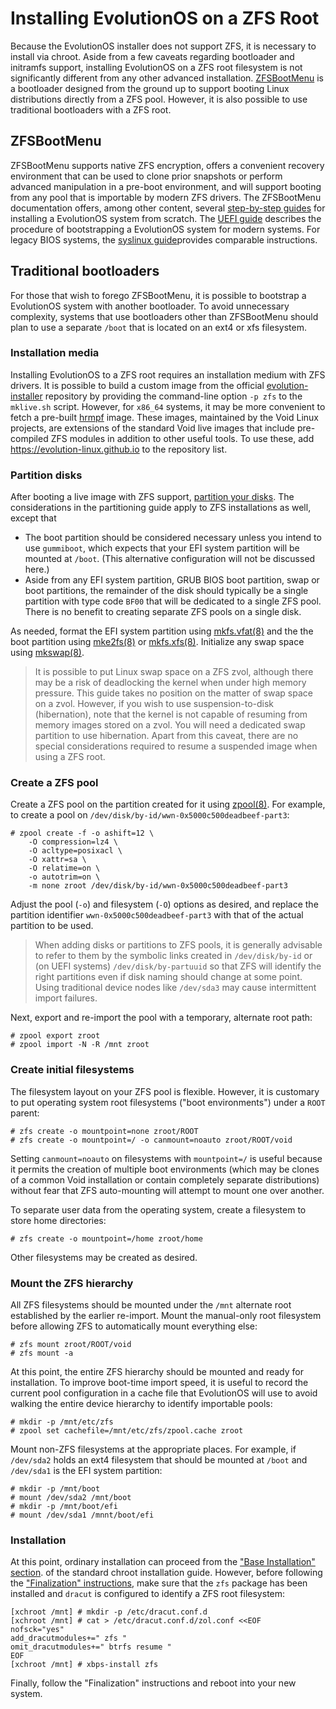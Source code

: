 # Installing EvolutionOS on a ZFS Root

Because the EvolutionOS installer does not support ZFS, it is necessary to install via
chroot. Aside from a few caveats regarding bootloader and initramfs support,
installing EvolutionOS on a ZFS root filesystem is not significantly different from any
other advanced installation. [ZFSBootMenu](https://zfsbootmenu.org) is a
bootloader designed from the ground up to support booting Linux distributions
directly from a ZFS pool. However, it is also possible to use traditional
bootloaders with a ZFS root.

## ZFSBootMenu

ZFSBootMenu supports native ZFS encryption, offers a convenient recovery 
environment that can be used to clone prior snapshots or perform advanced 
manipulation in a pre-boot environment, and will support booting from any 
pool that is importable by modern ZFS drivers. The ZFSBootMenu documentation 
offers, among other content, several [step-by-step guides](https://docs.zfsbootmenu.org/en/latest/guides/void-linux.html) for installing a EvolutionOS system from scratch. The [UEFI guide](https://docs.zfsbootmenu.org/en/latest/guides/void-linux/uefi.html)
describes the procedure of bootstrapping a EvolutionOS system for modern systems. For
legacy BIOS systems, the [syslinux guide](https://docs.zfsbootmenu.org/en/latest/guides/void-linux/syslinux-mbr.html)provides comparable instructions.

## Traditional bootloaders

For those that wish to forego ZFSBootMenu, it is possible to bootstrap a EvolutionOS
system with another bootloader. To avoid unnecessary complexity, systems that
use bootloaders other than ZFSBootMenu should plan to use a separate `/boot`
that is located on an ext4 or xfs filesystem.

### Installation media

Installing EvolutionOS to a ZFS root requires an installation medium with ZFS drivers.
It is possible to build a custom image from the official
[evolution-installer](https://github.com/evolution-linux/evolution-installer) repository by providing
the command-line option `-p zfs` to the `mklive.sh` script. However, for
`x86_64` systems, it may be more convenient to fetch a pre-built
[hrmpf](https://github.com/leahneukirchen/hrmpf/releases) image. These images,
maintained by the Void Linux projects, are extensions of the standard Void live
images that include pre-compiled ZFS modules in addition to other useful tools.
To use these, add https://evolution-linux.github.io to the repository list.

### Partition disks

After booting a live image with ZFS support, [partition your
disks](../live-images/partitions.md). The considerations in the partitioning
guide apply to ZFS installations as well, except that

- The boot partition should be considered necessary unless you intend to use
   `gummiboot`, which expects that your EFI system partition will be mounted at
   `/boot`. (This alternative configuration will not be discussed here.)
- Aside from any EFI system partition, GRUB BIOS boot partition, swap or boot
   partitions, the remainder of the disk should typically be a single partition
   with type code `BF00` that will be dedicated to a single ZFS pool. There is
   no benefit to creating separate ZFS pools on a single disk.

As needed, format the EFI system partition using
[mkfs.vfat(8)](https://man.voidlinux.org/mkfs.vfat.8) and the the boot partition
using [mke2fs(8)](https://man.voidlinux.org/mke2fs.8) or
[mkfs.xfs(8)](https://man.voidlinux.org/mkfs.xfs.8). Initialize any swap space
using [mkswap(8)](https://man.voidlinux.org).

> It is possible to put Linux swap space on a ZFS zvol, although there may be a
> risk of deadlocking the kernel when under high memory pressure. This guide
> takes no position on the matter of swap space on a zvol. However, if you wish
> to use suspension-to-disk (hibernation), note that the kernel is not capable
> of resuming from memory images stored on a zvol. You will need a dedicated
> swap partition to use hibernation. Apart from this caveat, there are no
> special considerations required to resume a suspended image when using a ZFS
> root.

### Create a ZFS pool

Create a ZFS pool on the partition created for it using
[zpool(8)](https://man.voidlinux.org/zpool.8). For example, to create a pool on
`/dev/disk/by-id/wwn-0x5000c500deadbeef-part3`:

```
# zpool create -f -o ashift=12 \
    -O compression=lz4 \
    -O acltype=posixacl \
    -O xattr=sa \
    -O relatime=on \
    -o autotrim=on \
    -m none zroot /dev/disk/by-id/wwn-0x5000c500deadbeef-part3
```

Adjust the pool (`-o`) and filesystem (`-O`) options as desired, and replace the
partition identifier `wwn-0x5000c500deadbeef-part3` with that of the actual
partition to be used.

> When adding disks or partitions to ZFS pools, it is generally advisable to
> refer to them by the symbolic links created in `/dev/disk/by-id` or (on UEFI
> systems) `/dev/disk/by-partuuid` so that ZFS will identify the right
> partitions even if disk naming should change at some point. Using traditional
> device nodes like `/dev/sda3` may cause intermittent import failures.

Next, export and re-import the pool with a temporary, alternate root path:

```
# zpool export zroot
# zpool import -N -R /mnt zroot
```

### Create initial filesystems

The filesystem layout on your ZFS pool is flexible. However, it is customary to
put operating system root filesystems ("boot environments") under a `ROOT`
parent:

```
# zfs create -o mountpoint=none zroot/ROOT
# zfs create -o mountpoint=/ -o canmount=noauto zroot/ROOT/void
```

Setting `canmount=noauto` on filesystems with `mountpoint=/` is useful because
it permits the creation of multiple boot environments (which may be clones of a
common Void installation or contain completely separate distributions) without
fear that ZFS auto-mounting will attempt to mount one over another.

To separate user data from the operating system, create a filesystem to store
home directories:

```
# zfs create -o mountpoint=/home zroot/home
```

Other filesystems may be created as desired.

### Mount the ZFS hierarchy

All ZFS filesystems should be mounted under the `/mnt` alternate root
established by the earlier re-import. Mount the manual-only root filesystem
before allowing ZFS to automatically mount everything else:

```
# zfs mount zroot/ROOT/void
# zfs mount -a
```

At this point, the entire ZFS hierarchy should be mounted and ready for
installation. To improve boot-time import speed, it is useful to record the
current pool configuration in a cache file that EvolutionOS will use to avoid walking
the entire device hierarchy to identify importable pools:

```
# mkdir -p /mnt/etc/zfs
# zpool set cachefile=/mnt/etc/zfs/zpool.cache zroot
```

Mount non-ZFS filesystems at the appropriate places. For example, if `/dev/sda2`
holds an ext4 filesystem that should be mounted at `/boot` and `/dev/sda1` is
the EFI system partition:

```
# mkdir -p /mnt/boot
# mount /dev/sda2 /mnt/boot
# mkdir -p /mnt/boot/efi
# mount /dev/sda1 /mnnt/boot/efi
```

### Installation

At this point, ordinary installation can proceed from the ["Base Installation"
section](https://docs.voidlinux.org/installation/guides/chroot.html#base-installation).
of the standard chroot installation guide. However, before following the
["Finalization"
instructions](./chroot.html#finalization),
make sure that the `zfs` package has been installed and `dracut` is configured
to identify a ZFS root filesystem:

```
[xchroot /mnt] # mkdir -p /etc/dracut.conf.d
[xchroot /mnt] # cat > /etc/dracut.conf.d/zol.conf <<EOF
nofsck="yes"
add_dracutmodules+=" zfs "
omit_dracutmodules+=" btrfs resume "
EOF
[xchroot /mnt] # xbps-install zfs
```

Finally, follow the "Finalization" instructions and reboot into your new system.
